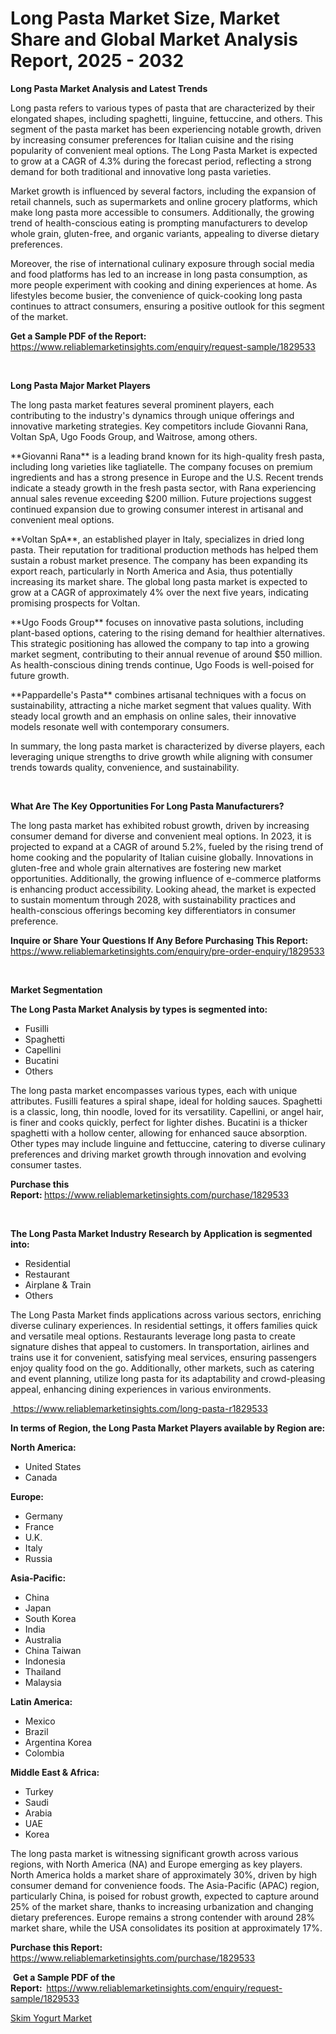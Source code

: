 <p><h1>Long Pasta Market Size, Market Share and Global Market Analysis Report, 2025 - 2032</h1></p><p><strong>Long Pasta Market Analysis and Latest Trends</strong></p>
<p><p>Long pasta refers to various types of pasta that are characterized by their elongated shapes, including spaghetti, linguine, fettuccine, and others. This segment of the pasta market has been experiencing notable growth, driven by increasing consumer preferences for Italian cuisine and the rising popularity of convenient meal options. The Long Pasta Market is expected to grow at a CAGR of 4.3% during the forecast period, reflecting a strong demand for both traditional and innovative long pasta varieties.</p><p>Market growth is influenced by several factors, including the expansion of retail channels, such as supermarkets and online grocery platforms, which make long pasta more accessible to consumers. Additionally, the growing trend of health-conscious eating is prompting manufacturers to develop whole grain, gluten-free, and organic variants, appealing to diverse dietary preferences. </p><p>Moreover, the rise of international culinary exposure through social media and food platforms has led to an increase in long pasta consumption, as more people experiment with cooking and dining experiences at home. As lifestyles become busier, the convenience of quick-cooking long pasta continues to attract consumers, ensuring a positive outlook for this segment of the market.</p></p>
<p><strong>Get a Sample PDF of the Report:&nbsp;</strong> <a href="https://www.reliablemarketinsights.com/enquiry/request-sample/1829533?utm_campaign=2181&utm_medium=2&utm_source=Github&utm_content=ia&utm_term=07042025&utm_id=long-pasta">https://www.reliablemarketinsights.com/enquiry/request-sample/1829533</a></p>
<p>&nbsp;</p>
<p><strong>Long Pasta Major Market Players</strong></p>
<p><p>The long pasta market features several prominent players, each contributing to the industry's dynamics through unique offerings and innovative marketing strategies. Key competitors include Giovanni Rana, Voltan SpA, Ugo Foods Group, and Waitrose, among others.</p><p>**Giovanni Rana** is a leading brand known for its high-quality fresh pasta, including long varieties like tagliatelle. The company focuses on premium ingredients and has a strong presence in Europe and the U.S. Recent trends indicate a steady growth in the fresh pasta sector, with Rana experiencing annual sales revenue exceeding $200 million. Future projections suggest continued expansion due to growing consumer interest in artisanal and convenient meal options.</p><p>**Voltan SpA**, an established player in Italy, specializes in dried long pasta. Their reputation for traditional production methods has helped them sustain a robust market presence. The company has been expanding its export reach, particularly in North America and Asia, thus potentially increasing its market share. The global long pasta market is expected to grow at a CAGR of approximately 4% over the next five years, indicating promising prospects for Voltan.</p><p>**Ugo Foods Group** focuses on innovative pasta solutions, including plant-based options, catering to the rising demand for healthier alternatives. This strategic positioning has allowed the company to tap into a growing market segment, contributing to their annual revenue of around $50 million. As health-conscious dining trends continue, Ugo Foods is well-poised for future growth.</p><p>**Pappardelle's Pasta** combines artisanal techniques with a focus on sustainability, attracting a niche market segment that values quality. With steady local growth and an emphasis on online sales, their innovative models resonate well with contemporary consumers.</p><p>In summary, the long pasta market is characterized by diverse players, each leveraging unique strengths to drive growth while aligning with consumer trends towards quality, convenience, and sustainability.</p></p>
<p>&nbsp;</p>
<p><strong>What Are The Key Opportunities For Long Pasta Manufacturers?</strong></p>
<p><p>The long pasta market has exhibited robust growth, driven by increasing consumer demand for diverse and convenient meal options. In 2023, it is projected to expand at a CAGR of around 5.2%, fueled by the rising trend of home cooking and the popularity of Italian cuisine globally. Innovations in gluten-free and whole grain alternatives are fostering new market opportunities. Additionally, the growing influence of e-commerce platforms is enhancing product accessibility. Looking ahead, the market is expected to sustain momentum through 2028, with sustainability practices and health-conscious offerings becoming key differentiators in consumer preference.</p></p>
<p><strong>Inquire or Share Your Questions If Any Before Purchasing This Report:</strong> <a href="https://www.reliablemarketinsights.com/enquiry/pre-order-enquiry/1829533?utm_campaign=2181&utm_medium=2&utm_source=Github&utm_content=ia&utm_term=07042025&utm_id=long-pasta">https://www.reliablemarketinsights.com/enquiry/pre-order-enquiry/1829533</a></p>
<p>&nbsp;</p>
<p><strong>Market Segmentation</strong></p>
<p><strong>The Long Pasta Market Analysis by types is segmented into:</strong></p>
<p><ul><li>Fusilli</li><li>Spaghetti</li><li>Capellini</li><li>Bucatini</li><li>Others</li></ul></p>
<p><p>The long pasta market encompasses various types, each with unique attributes. Fusilli features a spiral shape, ideal for holding sauces. Spaghetti is a classic, long, thin noodle, loved for its versatility. Capellini, or angel hair, is finer and cooks quickly, perfect for lighter dishes. Bucatini is a thicker spaghetti with a hollow center, allowing for enhanced sauce absorption. Other types may include linguine and fettuccine, catering to diverse culinary preferences and driving market growth through innovation and evolving consumer tastes.</p></p>
<p><strong>Purchase this Report:&nbsp;</strong><a href="https://www.reliablemarketinsights.com/purchase/1829533?utm_campaign=2181&utm_medium=2&utm_source=Github&utm_content=ia&utm_term=07042025&utm_id=long-pasta">https://www.reliablemarketinsights.com/purchase/1829533</a></p>
<p>&nbsp;</p>
<p><strong>The Long Pasta Market Industry Research by Application is segmented into:</strong></p>
<p><ul><li>Residential</li><li>Restaurant</li><li>Airplane & Train</li><li>Others</li></ul></p>
<p><p>The Long Pasta Market finds applications across various sectors, enriching diverse culinary experiences. In residential settings, it offers families quick and versatile meal options. Restaurants leverage long pasta to create signature dishes that appeal to customers. In transportation, airlines and trains use it for convenient, satisfying meal services, ensuring passengers enjoy quality food on the go. Additionally, other markets, such as catering and event planning, utilize long pasta for its adaptability and crowd-pleasing appeal, enhancing dining experiences in various environments.</p></p>
<p><a href="https://www.reliablemarketinsights.com/long-pasta-r1829533?utm_campaign=2181&utm_medium=2&utm_source=Github&utm_content=ia&utm_term=07042025&utm_id=long-pasta">&nbsp;https://www.reliablemarketinsights.com/long-pasta-r1829533</a></p>
<p><strong>In terms of Region, the Long Pasta Market Players available by Region are:</strong></p>
<p>
    <p> <strong> North America: </strong>
        <ul>
            <li>United States</li>
            <li>Canada</li>
        </ul>
        </p> 
    <p> <strong> Europe: </strong>
        <ul>
            <li>Germany</li>
            <li>France</li>
            <li>U.K.</li>
            <li>Italy</li>
            <li>Russia</li>
        </ul>
        </p> 
    <p> <strong> Asia-Pacific: </strong>
        <ul>
            <li>China</li>
            <li>Japan</li>
            <li>South Korea</li>
            <li>India</li>
            <li>Australia</li>
            <li>China Taiwan</li>
            <li>Indonesia</li>
            <li>Thailand</li>
            <li>Malaysia</li>
        </ul>
        </p> 
    <p> <strong> Latin America: </strong>
        <ul>
            <li>Mexico</li>
            <li>Brazil</li>
            <li>Argentina Korea</li>
            <li>Colombia</li>
        </ul>
        </p> 
    <p> <strong> Middle East & Africa: </strong>
        <ul>
            <li>Turkey</li>
            <li>Saudi</li>
            <li>Arabia</li>
            <li>UAE</li>
            <li>Korea</li>
        </ul>
    </p>
    </p>
<p><p>The long pasta market is witnessing significant growth across various regions, with North America (NA) and Europe emerging as key players. North America holds a market share of approximately 30%, driven by high consumer demand for convenience foods. The Asia-Pacific (APAC) region, particularly China, is poised for robust growth, expected to capture around 25% of the market share, thanks to increasing urbanization and changing dietary preferences. Europe remains a strong contender with around 28% market share, while the USA consolidates its position at approximately 17%.</p></p>
<p><strong>Purchase this Report: </strong><a href="https://www.reliablemarketinsights.com/purchase/1829533?utm_campaign=2181&utm_medium=2&utm_source=Github&utm_content=ia&utm_term=07042025&utm_id=long-pasta">https://www.reliablemarketinsights.com/purchase/1829533</a></p>
<p>&nbsp;<strong>Get a Sample PDF of the Report:&nbsp;&nbsp;</strong><a href="https://www.reliablemarketinsights.com/enquiry/request-sample/1829533?utm_campaign=2181&utm_medium=2&utm_source=Github&utm_content=ia&utm_term=07042025&utm_id=long-pasta">https://www.reliablemarketinsights.com/enquiry/request-sample/1829533</a></p>
<p><strong></strong></p>
<p><p><a href="https://github.com/HobertDavis43/Market-Research-Report-List-2/blob/main/skim-yogurt-market.md?utm_campaign=2181&utm_medium=2&utm_source=Github&utm_content=ia&utm_term=07042025&utm_id=long-pasta">Skim Yogurt Market</a></p></p>